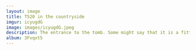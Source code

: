 ```yaml
---
layout: image
title: T520 in the countryside
imgur: icyugdG
image: images/icyugdG.jpeg
description: The entrance to the tomb. Some might say that it is a fitting place for such an old laptop. I would agree, since like the ThinkPad, this tomb is very robust and still serves its purpose today, unlike inferior tombs likely manufactured by Apple or HP.
album: 3Fvqxt5
---
```


